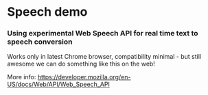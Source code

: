 # Speech demo

### Using experimental Web Speech API for real time text to speech conversion

Works only in latest Chrome browser, compatibility minimal - but still awesome we can do something like this on the web!

More info: https://developer.mozilla.org/en-US/docs/Web/API/Web_Speech_API
